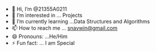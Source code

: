 - 👋 Hi, I’m @21355A0211
- 👀 I’m interested in ... Projects
- 🌱 I’m currently learning ...Data Structures and Algorithms
- 📫 How to reach me ... snavwin@gmail.com
- 😄 Pronouns: ...He/Him
- ⚡ Fun fact: ... I am Special

<!---
21355A0211/21355A0211 is a ✨ special ✨ repository because its `README.md` (this file) appears on your GitHub profile.
You can click the Preview link to take a look at your changes.
--->
